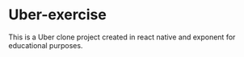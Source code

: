 # Uber-exercise

This is a Uber clone project created in react native and exponent for educational purposes.

